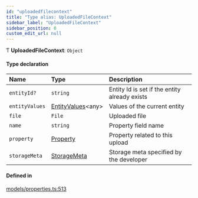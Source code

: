 ```yaml
---
id: "uploadedfilecontext"
title: "Type alias: UploadedFileContext"
sidebar_label: "UploadedFileContext"
sidebar_position: 0
custom_edit_url: null
---
```


Ƭ **UploadedFileContext**: `Object`

#### Type declaration

| Name | Type | Description |
| :------ | :------ | :------ |
| `entityId?` | `string` | Entity Id is set if the entity already exists |
| `entityValues` | [EntityValues](entityvalues.md)<any\> | Values of the current entity |
| `file` | `File` | Uploaded file |
| `name` | `string` | Property field name |
| `property` | [Property](property.md) | Property related to this upload |
| `storageMeta` | [StorageMeta](../interfaces/storagemeta.md) | Storage meta specified by the developer |

#### Defined in

[models/properties.ts:513](https://github.com/Camberi/firecms/blob/b1328ad/src/models/properties.ts#L513)
